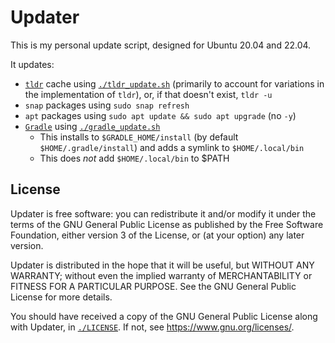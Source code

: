 # Updater
This is my personal update script, designed for Ubuntu 20.04 and 22.04.

It updates:
* [`tldr`](https://tldr.sh/) cache using [`./tldr_update.sh`](./tldr_update.sh) (primarily to account for variations in the implementation of `tldr`), or, if that doesn't exist, `tldr -u`
* `snap` packages using `sudo snap refresh`
* `apt` packages using `sudo apt update && sudo apt upgrade` (no `-y`)
* [`Gradle`](https://gradle.org/) using [`./gradle_update.sh`](./gradle_update.sh)
  * This installs to `$GRADLE_HOME/install` (by default `$HOME/.gradle/install`) and adds a symlink to `$HOME/.local/bin`
  * This does *not* add `$HOME/.local/bin` to $PATH

## License
Updater is free software: you can redistribute it and/or modify it under the terms of the GNU General Public License as published by the Free Software Foundation, either version 3 of the License, or (at your option) any later version.

Updater is distributed in the hope that it will be useful, but WITHOUT ANY WARRANTY; without even the implied warranty of MERCHANTABILITY or FITNESS FOR A PARTICULAR PURPOSE. See the GNU General Public License for more details.

You should have received a copy of the GNU General Public License along with Updater, in [`./LICENSE`](./LICENSE). If not, see [<https://www.gnu.org/licenses/>](https://www.gnu.org/licenses/).
